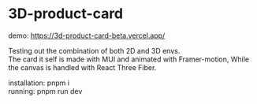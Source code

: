# 3D-product-card
demo: https://3d-product-card-beta.vercel.app/

Testing out the combination of both 2D and 3D envs.<br />
The card it self is made with MUI and animated with Framer-motion, While the canvas is handled with React Three Fiber. <br />

installation: pnpm i <br />
running: pnpm run dev <br />
